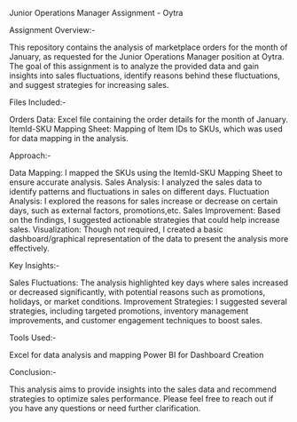 Junior Operations Manager Assignment - Oytra

Assignment Overview:-

This repository contains the analysis of marketplace orders for the month of January, as requested for the Junior Operations Manager position at Oytra.
The goal of this assignment is to analyze the provided data and gain insights into sales fluctuations, identify reasons behind these fluctuations, and suggest strategies for increasing sales.

Files Included:-

Orders Data: Excel file containing the order details for the month of January.
ItemId-SKU Mapping Sheet: Mapping of Item IDs to SKUs, which was used for data mapping in the analysis.

Approach:-

Data Mapping: I mapped the SKUs using the ItemId-SKU Mapping Sheet to ensure accurate analysis.
Sales Analysis: I analyzed the sales data to identify patterns and fluctuations in sales on different days.
Fluctuation Analysis: I explored the reasons for sales increase or decrease on certain days, such as external factors, promotions,etc.
Sales Improvement: Based on the findings, I suggested actionable strategies that could help increase sales.
Visualization: Though not required, I created a basic dashboard/graphical representation of the data to present the analysis more effectively.

Key Insights:-

Sales Fluctuations: The analysis highlighted key days where sales increased or decreased significantly, with potential reasons such as promotions, holidays, or market conditions.
Improvement Strategies: I suggested several strategies, including targeted promotions, inventory management improvements, and customer engagement techniques to boost sales.

Tools Used:-

Excel for data analysis and mapping
Power BI for Dashboard Creation

Conclusion:-

This analysis aims to provide insights into the sales data and recommend strategies to optimize sales performance. Please feel free to reach out if you have any questions or need further clarification.
